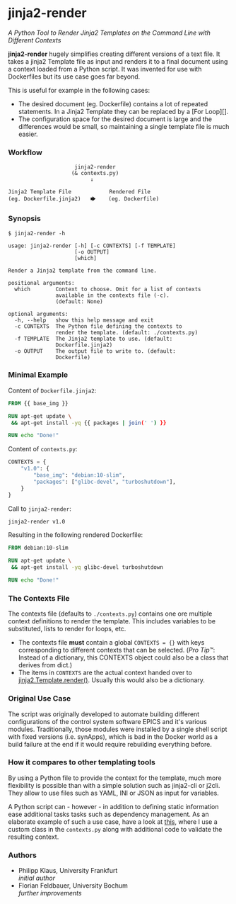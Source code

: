 # jinja2-render
*A Python Tool to Render Jinja2 Templates on the Command Line with Different Contexts*

**jinja2-render** hugely simplifies creating different versions of a text file.
It takes a jinja2 Template file as input and renders it to a final document
using a context loaded from a Python script.
It was invented for use with Dockerfiles but its use case goes far beyond.

This is useful for example in the following cases:

* The desired document (eg. Dockerfile) contains a lot of repeated statements.
  In a Jinja2 Template they can be replaced by a [For Loop][].
* The configuration space for the desired document is large and the differences
  would be small, so maintaining a single template file is much easier.

### Workflow

```
                     jinja2-render
                    (& contexts.py)
                          ↓

Jinja2 Template File            Rendered File
(eg. Dockerfile.jinja2)   🡆    (eg. Dockerfile)
```

### Synopsis

```
$ jinja2-render -h

usage: jinja2-render [-h] [-c CONTEXTS] [-f TEMPLATE]
                     [-o OUTPUT]
                     [which]

Render a Jinja2 template from the command line.

positional arguments:
  which        Context to choose. Omit for a list of contexts
               available in the contexts file (-c).
               (default: None)

optional arguments:
  -h, --help   show this help message and exit
  -c CONTEXTS  The Python file defining the contexts to
               render the template. (default: ./contexts.py)
  -f TEMPLATE  The Jinja2 template to use. (default:
               Dockerfile.jinja2)
  -o OUTPUT    The output file to write to. (default:
               Dockerfile)
```

### Minimal Example

Content of `Dockerfile.jinja2`:

```Dockerfile
FROM {{ base_img }}

RUN apt-get update \
 && apt-get install -yq {{ packages | join(' ') }}

RUN echo "Done!"

```

Content of `contexts.py`:

```python
CONTEXTS = {
    "v1.0": {
        "base_img": "debian:10-slim",
        "packages": ["glibc-devel", "turboshutdown"],
    }
}

```

Call to `jinja2-render`:

```sh
jinja2-render v1.0
```

Resulting in the following rendered Dockerfile:

```Dockerfile
FROM debian:10-slim

RUN apt-get update \
 && apt-get install -yq glibc-devel turboshutdown

RUN echo "Done!"
```

### The Contexts File

The contexts file (defaults to `./contexts.py`) contains
one ore multiple context definitions to render the template.
This includes variables to be substituted, lists to render for loops, etc.

* The contexts file **must** contain a global `CONTEXTS = {}`
  with keys corresponding to different contexts that can be selected.
  (*Pro Tip™*: Instead of a dictionary, this CONTEXTS object could also
  be a class that derives from dict.)
* The items in `CONTEXTS` are the actual context handed over to
  [jinja2.Template.render()](https://jinja.palletsprojects.com/en/2.11.x/api/#jinja2.Template.render).
  Usually this would also be a dictionary.

### Original Use Case

The script was originally developed to automate building different configurations
of the control system software EPICS and it's various modules.
Traditionally, those modules were installed by a single shell script with
fixed versions (i.e. synApps), which is bad in the Docker world
as a build failure at the end if it would require rebuilding everything before.

### How it compares to other templating tools

By using a Python file to provide the context for the template, much more
flexibility is possible than with a simple solution such as jinja2-cli or j2cli.
They allow to use files such as YAML, INI or JSON as input for variables.

A Python script can - however - in addition to defining static information
ease additional tasks tasks such as dependency management.
As an elaborate example of such a use case, have a look at
[this](https://github.com/pklaus/docker-epics/tree/master/epics_contapps),
where I use a custom class in the `contexts.py` along with additional code
to validate the resulting context.

### Authors

* Philipp Klaus, University Frankfurt  
  *initial author*
* Florian Feldbauer, University Bochum  
  *further improvements*

[Jinja2 For Loop]: https://jinja.palletsprojects.com/en/2.11.x/templates/#for
